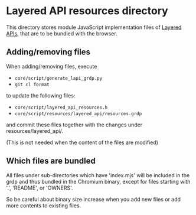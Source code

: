 # Layered API resources directory

This directory stores module JavaScript implementation files of
[Layered APIs](https://github.com/drufball/layered-apis),
that are to be bundled with the browser.

## Adding/removing files

When adding/removing files, execute

- `core/script/generate_lapi_grdp.py`
- `git cl format`

to update the following files:

- `core/script/layered_api_resources.h`
- `core/script/resources/layered_api/resources.grdp`

and commit these files together with the changes under resources/layered_api/.

(This is not needed when the content of the files are modified)

## Which files are bundled

All files under sub-directories which have 'index.mjs' will be included
in the grdp and thus bundled in the Chromium binary, except for files
starting with '.', 'README', or 'OWNERS'.

So be careful about binary size increase when you add new files or add more
contents to existing files.
